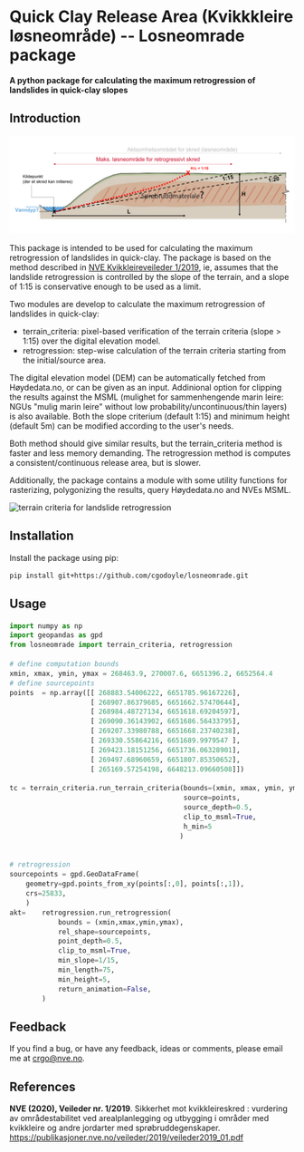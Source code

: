 # Quick Clay Release Area (Kvikkkleire løsneområde) -- Losneomrade package

**A python package for calculating the maximum retrogression of landslides in quick-clay slopes**

## Introduction

![terrain criteria for landslide retrogression](terrain_criteria.png)

This package is intended to be used for calculating the maximum retrogression of landslides in quick-clay. The package is based on the method described in [NVE Kvikkleireveileder 1/2019](https://publikasjoner.nve.no/veileder/2019/veileder2019_01.pdf), ie, assumes that the landslide retrogression is controlled by the slope of the terrain, and a slope of 1:15 is conservative enough to be used as a limit.

Two modules are develop to calculate the maximum retrogression of landslides in quick-clay:
* terrain_criteria: pixel-based verification of the terrain criteria (slope > 1:15) over the digital elevation model.
* retrogression: step-wise calculation of the terrain criteria starting from the initial/source area.

The digital elevation model (DEM) can be automatically fetched from Høydedata.no, or can be given as an input. Addinional option for clipping the results against the MSML (mulighet for sammenhengende marin leire: NGUs "mulig marin leire" without low probability/uncontinuous/thin layers) is also available. Both the slope criterium (default 1:15) and minimum height (default 5m) can be modified according to the user's needs.

Both method should give similar results, but the terrain_criteria method is faster and less memory demanding. The retrogression method is computes a  consistent/continuous release area, but is slower. 

Additionally, the package contains a module with some utility functions for rasterizing, polygonizing the results, query Høydedata.no and NVEs MSML.





![terrain criteria for landslide retrogression](retrogression_animation.gif)



## Installation
Install the package using pip:
```bash
pip install git+https://github.com/cgodoyle/losneomrade.git
```

## Usage

```python
import numpy as np
import geopandas as gpd
from losneomrade import terrain_criteria, retrogression

# define computation bounds
xmin, xmax, ymin, ymax = 268463.9, 270007.6, 6651396.2, 6652564.4
# define sourcepoints
points  = np.array([[ 268883.54006222, 6651785.96167226],
                    [ 268907.86379685, 6651662.57470644],
                    [ 268984.48727134, 6651618.69204597],
                    [ 269090.36143902, 6651686.56433795],
                    [ 269207.33980788, 6651668.23740238],
                    [ 269330.55864216, 6651689.9979547 ],
                    [ 269423.18151256, 6651736.06328901],
                    [ 269497.68960659, 6651807.85350652],
                    [ 265169.57254198, 6648213.09660508]])

tc = terrain_criteria.run_terrain_criteria(bounds=(xmin, xmax, ymin, ymax),
                                           source=points,
                                           source_depth=0.5,
                                           clip_to_msml=True,
                                           h_min=5
                                          )


# retrogression
sourcepoints = gpd.GeoDataFrame(
    geometry=gpd.points_from_xy(points[:,0], points[:,1]),
    crs=25833,
    )
akt=    retrogression.run_retrogression(
            bounds = (xmin,xmax,ymin,ymax),
            rel_shape=sourcepoints,
            point_depth=0.5,
            clip_to_msml=True,
            min_slope=1/15,
            min_length=75,
            min_height=5,
            return_animation=False,
        )

```

## Feedback
If you find a bug, or have any feedback, ideas or comments, please email me at crgo@nve.no.


## References
**NVE (2020), Veileder nr. 1/2019**. Sikkerhet mot kvikkleireskred : vurdering av områdestabilitet ved
arealplanlegging og utbygging i områder med kvikkleire og andre jordarter med sprøbruddegenskaper.
https://publikasjoner.nve.no/veileder/2019/veileder2019_01.pdf
